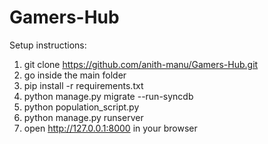 # Gamers-Hub

Setup instructions:

1. git clone https://github.com/anith-manu/Gamers-Hub.git
2. go inside the main folder
3. pip install -r requirements.txt
4. python manage.py migrate --run-syncdb
5. python population_script.py
5. python manage.py runserver
6. open http://127.0.0.1:8000 in your browser
